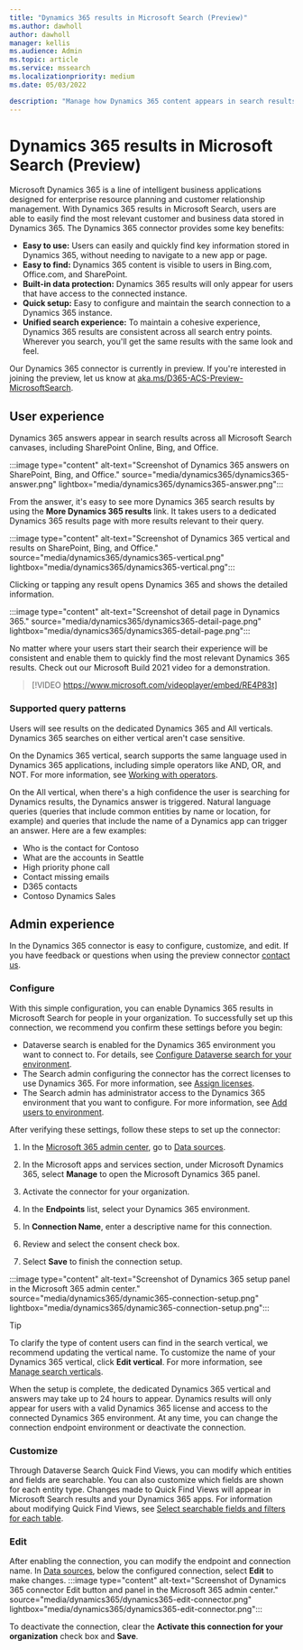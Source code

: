 ```yaml
---
title: "Dynamics 365 results in Microsoft Search (Preview)"
ms.author: dawholl
author: dawholl
manager: kellis
ms.audience: Admin
ms.topic: article
ms.service: mssearch
ms.localizationpriority: medium
ms.date: 05/03/2022

description: "Manage how Dynamics 365 content appears in search results"
---
```

# Dynamics 365 results in Microsoft Search (Preview)

Microsoft Dynamics 365 is a line of intelligent business applications designed for enterprise resource planning and customer relationship management. With Dynamics 365 results in Microsoft Search, users are able to easily find the most relevant customer and business data stored in Dynamics 365. The Dynamics 365 connector provides some key benefits:

* **Easy to use:** Users can easily and quickly find key information stored in Dynamics 365, without needing to navigate to a new app or page.
* **Easy to find:** Dynamics 365 content is visible to users in Bing.com, Office.com, and SharePoint.
* **Built-in data protection:** Dynamics 365 results will only appear for users that have access to the connected instance. 
* **Quick setup:** Easy to configure and maintain the search connection to a Dynamics 365 instance.
* **Unified search experience:** To maintain a cohesive experience, Dynamics 365 results are consistent across all search entry points. Wherever you search, you'll get the same results with the same look and feel.

Our Dynamics 365 connector is currently in preview. If you're interested in joining the preview, let us know at [aka.ms/D365-ACS-Preview-MicrosoftSearch](https://aka.ms/D365-ACS-Preview-MicrosoftSearch).

## User experience

Dynamics 365 answers appear in search results across all Microsoft Search canvases, including SharePoint Online, Bing, and Office.

:::image type="content" alt-text="Screenshot of Dynamics 365 answers on SharePoint, Bing, and Office." source="media/dynamics365/dynamics365-answer.png" lightbox="media/dynamics365/dynamics365-answer.png":::

From the answer, it's easy to see more Dynamics 365 search results by using the **More Dynamics 365 results** link. It takes users to a dedicated Dynamics 365 results page with more results relevant to their query.

:::image type="content" alt-text="Screenshot of Dynamics 365 vertical and results on SharePoint, Bing, and Office." source="media/dynamics365/dynamics365-vertical.png" lightbox="media/dynamics365/dynamics365-vertical.png":::

Clicking or tapping any result opens Dynamics 365 and shows the detailed information.

:::image type="content" alt-text="Screenshot of detail page in Dynamics 365." source="media/dynamics365/dynamics365-detail-page.png" lightbox="media/dynamics365/dynamics365-detail-page.png":::

No matter where your users start their search their experience will be consistent and enable them to quickly find the most relevant Dynamics 365 results. Check out our Microsoft Build 2021 video for a demonstration.

> [!VIDEO https://www.microsoft.com/videoplayer/embed/RE4P83t]

### Supported query patterns

Users will see results on the dedicated Dynamics 365 and All verticals. Dynamics 365 searches on either vertical aren't case sensitive.

On the Dynamics 365 vertical, search supports the same language used in Dynamics 365 applications, including simple operators like AND, OR, and NOT. For more information, see [Working with operators](/power-apps/user/relevance-search#working-with-operators).

On the All vertical, when there's a high confidence the user is searching for Dynamics results, the Dynamics answer is triggered. Natural language queries (queries that include common entities by name or location, for example) and queries that include the name of a Dynamics app can trigger an answer. Here are a few examples:

* Who is the contact for Contoso
* What are the accounts in Seattle
* High priority phone call
* Contact missing emails
* D365 contacts
* Contoso Dynamics Sales

## Admin experience

In the Dynamics 365 connector is easy to configure, customize, and edit. If you have feedback or questions when using the preview connector [contact us](https://aka.ms/Dynamics365ConnectorFeedback).

### Configure

With this simple configuration, you can enable Dynamics 365 results in Microsoft Search for people in your organization. To successfully set up this connection, we recommend you confirm these settings before you begin:

* Dataverse search is enabled for the Dynamics 365 environment you want to connect to. For details, see [Configure Dataverse search for your environment](/power-platform/admin/configure-relevance-search-organization).
* The Search admin configuring the connector has the correct licenses to use Dynamics 365. For more information, see [Assign licenses](/power-platform/admin/assign-licenses).
* The Search admin has administrator access to the Dynamics 365 environment that you want to configure. For more information, see [Add users to environment](/power-platform/admin/add-users-to-environment).

After verifying these settings, follow these steps to set up the connector:

1. In the [Microsoft 365 admin center](https://admin.microsoft.com), go to [Data sources](https://admin.microsoft.com/Adminportal/Home#/MicrosoftSearch/connectors).

2. In the Microsoft apps and services section, under Microsoft Dynamics 365, select **Manage** to open the Microsoft Dynamics 365 panel.

3. Activate the connector for your organization.

4. In the **Endpoints** list, select your Dynamics 365 environment.

5. In **Connection Name**, enter a descriptive name for this connection.

6. Review and select the consent check box.

7. Select **Save** to finish the connection setup.

:::image type="content" alt-text="Screenshot of Dynamics 365 setup panel in the Microsoft 365 admin center." source="media/dynamics365/dynamic365-connection-setup.png" lightbox="media/dynamics365/dynamic365-connection-setup.png":::

> [!TIP]
> To clarify the type of content users can find in the search vertical, we recommend updating the vertical name. To customize the name of your Dynamics 365 vertical, click **Edit vertical**. For more information, see [Manage search verticals](/microsoftsearch/manage-verticals).

When the setup is complete, the dedicated Dynamics 365 vertical and answers may take up to 24 hours to appear. Dynamics results will only appear for users with a valid Dynamics 365 license and access to the connected Dynamics 365 environment. At any time, you can change the connection endpoint environment or deactivate the connection.

### Customize

Through Dataverse Search Quick Find Views, you can modify which entities and fields are searchable. You can also customize which fields are shown for each entity type. Changes made to Quick Find Views will appear in Microsoft Search results and your Dynamics 365 apps. For information about modifying Quick Find Views, see [Select searchable fields and filters for each table](/power-platform/admin/configure-relevance-search-organization#select-searchable-fields-and-filters-for-each-table).

### Edit

After enabling the connection, you can modify the endpoint and connection name. In [Data sources](https://admin.microsoft.com/Adminportal/Home#/MicrosoftSearch/connectors), below the configured connection, select **Edit** to make changes.
:::image type="content" alt-text="Screenshot of Dynamics 365 connector Edit button and panel in the Microsoft 365 admin center." source="media/dynamics365/dynamics365-edit-connector.png" lightbox="media/dynamics365/dynamics365-edit-connector.png":::

To deactivate the connection, clear the **Activate this connection for your organization** check box and **Save**.
